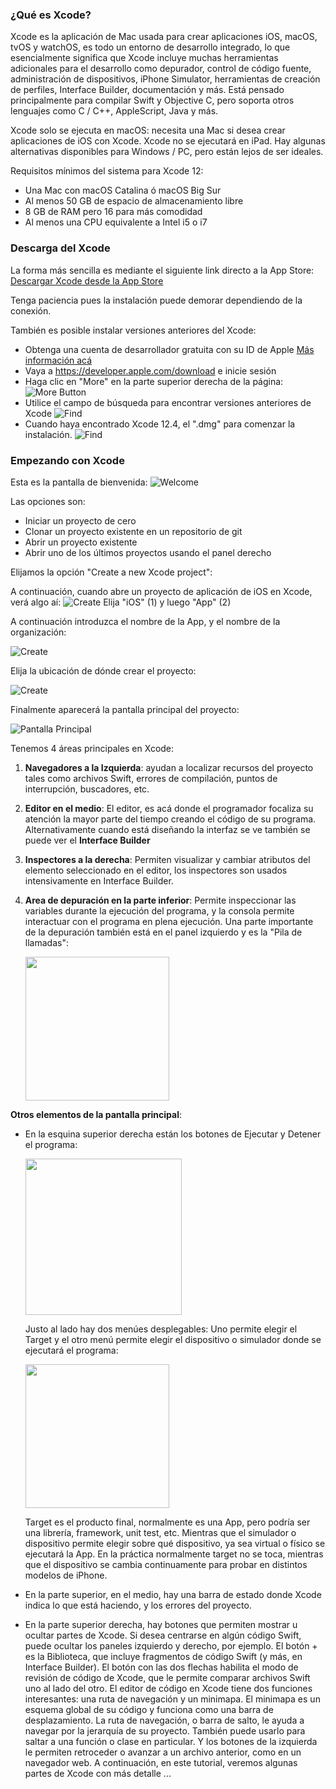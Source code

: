 ### ¿Qué es Xcode?
Xcode es la aplicación de Mac usada para crear aplicaciones iOS, macOS, tvOS y watchOS, es todo un entorno de desarrollo integrado, lo que esencialmente significa que Xcode incluye muchas herramientas adicionales para el desarrollo como depurador, control de código fuente, administración de dispositivos, iPhone Simulator, herramientas de creación de perfiles, Interface Builder, documentación y más. Está pensado principalmente para compilar Swift y Objective C, pero soporta otros lenguajes como C / C++, AppleScript, Java y más.

Xcode solo se ejecuta en macOS: necesita una Mac si desea crear aplicaciones de iOS con Xcode. Xcode no se ejecutará en iPad. Hay algunas alternativas disponibles para Windows / PC, pero están lejos de ser ideales.

Requisitos mínimos del sistema para Xcode 12:
* Una Mac con macOS Catalina ó macOS Big Sur 
* Al menos 50 GB de espacio de almacenamiento libre
* 8 GB de RAM pero 16 para más comodidad
* Al menos una CPU equivalente a Intel i5 o i7

### Descarga del Xcode
La forma más sencilla es mediante el siguiente link directo a la App Store:
[Descargar Xcode desde la App Store](https://apps.apple.com/us/app/xcode/id497799835?mt=12)

Tenga paciencia pues la instalación puede demorar dependiendo de la conexión.

También es posible instalar versiones anteriores del Xcode:

* Obtenga una cuenta de desarrollador gratuita con su ID de Apple [Más información acá](https://www.actualidadiphone.com/como-crear-una-cuenta-de-desarrollador-de-apple-para-usarla-en-xcode/)
* Vaya a https://developer.apple.com/download e inicie sesión
* Haga clic en "More" en la parte superior derecha de la página:
![More Button](xcode_download_1.png "More Button")
* Utilice el campo de búsqueda para encontrar versiones anteriores de Xcode
![Find](xcode_download_2.png "Find")
* Cuando haya encontrado Xcode 12.4, el ".dmg" para comenzar la instalación.
![Find](xcode_download_3.png "Find")

### Empezando con Xcode

Esta es la pantalla de bienvenida:
![Welcome](welcome.png "Welcome")

Las opciones son:
* Iniciar un proyecto de cero
* Clonar un proyecto existente en un repositorio de git
* Abrir un proyecto existente
* Abrir uno de los últimos proyectos usando el panel derecho

Elijamos la opción "Create a new Xcode project":

A continuación, cuando abre un proyecto de aplicación de iOS en Xcode, verá algo aí:
![Create](create_1.png "create_1")
Elija "iOS" (1) y luego "App" (2)

A continuación introduzca el nombre de la App, y el nombre de la organización:

![Create](create_2.png "create_2")

Elija la ubicación de dónde crear el proyecto:

![Create](create_3.png "create_3")

Finalmente aparecerá la pantalla principal del proyecto:

![Pantalla Principal](pantalla_principal.png "Pantalla Principal")

Tenemos 4 áreas principales en Xcode:

1. **Navegadores a la Izquierda**: ayudan a localizar recursos del proyecto tales como archivos Swift, errores de compilación, puntos de interrupción, buscadores, etc.

2. **Editor en el medio**: El editor, es acá donde el programador focaliza su atención la mayor parte del tiempo creando el código de su programa. Alternativamente cuando está diseñando la interfaz se ve también se puede ver el **Interface Builder**

3. **Inspectores a la derecha**: Permiten visualizar y cambiar atributos del elemento seleccionado en el editor, los inspectores son usados intensivamente en Interface Builder.

4. **Area de depuración en la parte inferior**: Permite inspeccionar las variables durante la ejecución del programa, y la consola permite interactuar con el programa en plena ejecución. Una parte importante de la depuración también está en el panel izquierdo y es la "Pila de llamadas":

    <img src="callStack.png" alt="" width="230"/>

**Otros elementos de la pantalla principal**:
* En la esquina superior derecha están los botones de Ejecutar y Detener el programa:

    <img src="ejecutarDetener.png" alt="" width="250"/> 

    Justo al lado hay dos menúes desplegables: Uno permite elegir el Target y el otro menú  permite elegir el dispositivo o simulador donde se ejecutará el programa:

    <img src="target.png" alt="" width="230"/> 

    Target es el producto final, normalmente es una App, pero podría ser una librería, framework, unit test, etc. Mientras que el simulador o dispositivo permite elegir sobre qué dispositivo, ya sea virtual o físico se ejecutará la App. En la práctica normalmente target no se toca, mientras que el dispositivo se cambia continuamente para probar en distintos modelos de iPhone.


* En la parte superior, en el medio, hay una barra de estado donde Xcode indica lo que está haciendo, y los errores del proyecto.
* En la parte superior derecha, hay botones que permiten mostrar u ocultar partes de Xcode. Si desea centrarse en algún código Swift, puede ocultar los paneles izquierdo y derecho, por ejemplo. El botón + es la Biblioteca, que incluye fragmentos de código Swift (y más, en Interface Builder). El botón con las dos flechas habilita el modo de revisión de código de Xcode, que le permite comparar archivos Swift uno al lado del otro.
El editor de código en Xcode tiene dos funciones interesantes: una ruta de navegación y un minimapa. El minimapa es un esquema global de su código y funciona como una barra de desplazamiento. La ruta de navegación, o barra de salto, le ayuda a navegar por la jerarquía de su proyecto. También puede usarlo para saltar a una función o clase en particular. Y los botones <y> de la izquierda le permiten retroceder o avanzar a un archivo anterior, como en un navegador web.
A continuación, en este tutorial, veremos algunas partes de Xcode con más detalle ...